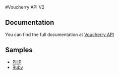 #Voucherry API V2


## Documentation

You can find the full documentation at [Voucherry API](http://docs.voucherry.apiary.io/)

## Samples

- [PHP](https://github.com/voucherry/api/tree/master/php-client)
- [Ruby](https://github.com/voucherry/api/tree/master/ruby-client)
